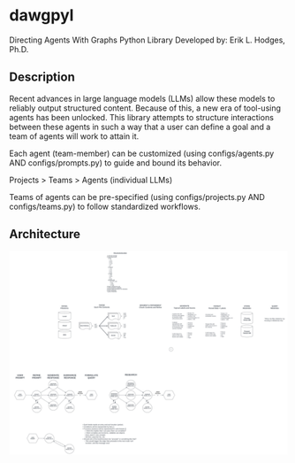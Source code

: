 # dawgpyl  
Directing Agents With Graphs Python Library
Developed by: Erik L. Hodges, Ph.D.

## Description
Recent advances in large language models (LLMs) allow these models to reliably output structured content. Because of this, a new era of tool-using agents has been unlocked.
This library attempts to structure interactions between these agents in such a way that a user can define a goal and a team of agents will work to attain it.

Each agent (team-member) can be customized (using configs/agents.py AND configs/prompts.py) to guide and bound its behavior.

Projects > Teams > Agents (individual LLMs)

Teams of agents can be pre-specified (using configs/projects.py AND configs/teams.py) to follow standardized workflows.


## Architecture
![Architecture](./data/docs/architecture.svg)

